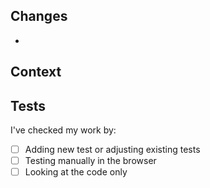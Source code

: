 ## Changes

-

## Context

<!-- If you're fixing an issue with this pull request, use the Fixes keyword with the issue number you're closing, like this:

Fixes #1
-->

## Tests

<!-- We do not accept new features without corresponding automated tests. -->

I've checked my work by:

- [ ] Adding new test or adjusting existing tests
- [ ] Testing manually in the browser
- [ ] Looking at the code only
